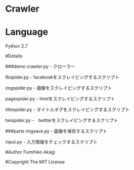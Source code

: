 # Crawler

# Language
Python 2.7

#Details

###demo
crawler.py - クローラー

fbspider.py - facebookをスクレイピングするスクリプト

imgspider.py - 画像をスクレイピングするスクリプト

pagespider.py - htmlをスクレイピングするスクリプト

titlespider.py - タイトルタグをスクレイピングするスクリプト

twispider.py -　twitterをスクレイピングするスクリプト

###parts
imgsave.py - 画像を保存するスクリプト

input.py - 入力情報をチェックするスクリプト



#Author
Fumihiko Akagi

#Copyright
The MIT License
